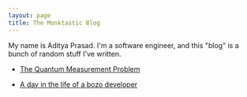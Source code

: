 ```yaml
---
layout: page
title: The Monktastic Blog
---
```


My name is Aditya Prasad. I'm a software engineer, and this "blog" is a 
bunch of random stuff I've written.

* [The Quantum Measurement Problem](pages/quantum/measurement.html)

* [A day in the life of a bozo developer](pages/a-day-in-the-life.html)
